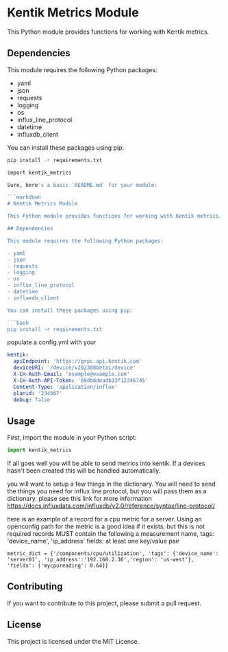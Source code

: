 # Kentik Metrics Module

This Python module provides functions for working with Kentik metrics.

## Dependencies

This module requires the following Python packages:

- yaml
- json
- requests
- logging
- os
- influx_line_protocol
- datetime
- influxdb_client

You can install these packages using pip:

```bash
pip install -r requirements.txt

import kentik_metrics

Sure, here's a basic `README.md` for your module:

```markdown
# Kentik Metrics Module

This Python module provides functions for working with Kentik metrics.

## Dependencies

This module requires the following Python packages:

- yaml
- json
- requests
- logging
- os
- influx_line_protocol
- datetime
- influxdb_client

You can install these packages using pip:

```bash
pip install -r requirements.txt
```

populate a config.yml with your 
```yaml
kentik:
  apiEndpoint: 'https://grpc.api.kentik.com'
  deviceURI: '/device/v202308beta1/device'
  X-CH-Auth-Email: 'example@example.com'
  X-CH-Auth-API-Token: '09db8deadb33f12346745'
  Content-Type: 'application/influx'
  planid: '234567'
  debug: false
```

## Usage

First, import the module in your Python script:

```python
import kentik_metrics
```

If all goes well you will be able to send metrics into kentik. If a devices hasn't been created this will be handled automatically.


you will want to setup a few things in the dictionary. You will need to send the things you need for influx line protocol, but you will pass them as a dictionary. 
please see this link for more information https://docs.influxdata.com/influxdb/v2.0/reference/syntax/line-protocol/

here is an example of a record for a cpu metric for a server. Using an openconfig path for the metric is a good idea if it exists, but this is not required
records MUST contain the following a measurement name,  tags: 'device_name', 'ip_address' fields: at least one key/value pair
```dictionary format
metric_dict = {'/components/cpu/utilization', 'tags': {'device_name': 'server01', 'ip_address':'192.168.2.36','region': 'us-west'}, 'fields': {'mycpureading': 0.64}}
```



## Contributing

If you want to contribute to this project, please submit a pull request.

## License

This project is licensed under the MIT License.
```

